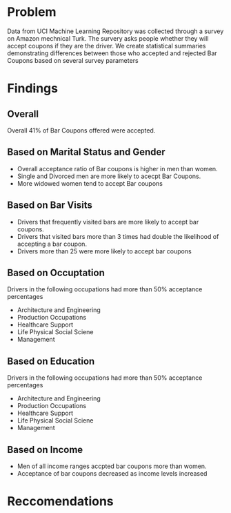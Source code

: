 # Problem 
Data from UCI Machine Learning Repository was collected through a survey on Amazon mechnical Turk. The survery asks people whether they will accept coupons if they are the driver. We create statistical summaries demonstrating differences between those who accepted and rejected Bar Coupons based on several survey parameters 

# Findings

## Overall 
 Overall 41% of Bar Coupons offered were accepted.

## Based on Marital Status and Gender 
- Overall acceptance ratio of Bar coupons is higher in men than women. 
- Single and Divorced men are more likely to acecpt Bar Coupons.
- More widowed women tend to accept Bar coupons 

## Based on Bar Visits
- Drivers that frequently visited bars are more likely to accept bar coupons. 
- Drivers that visited bars more than 3 times had double the likelihood of accepting a bar coupon.
- Drivers more than 25 were more likely to accept bar coupons 

## Based on Occuptation
Drivers in the following occupations had more than 50% acceptance percentages
- Architecture and Engineering 
- Production Occupations 
- Healthcare Support 
- Life Physical Social Sciene
- Management

## Based on Education
Drivers in the following occupations had more than 50% acceptance percentages
- Architecture and Engineering 
- Production Occupations 
- Healthcare Support 
- Life Physical Social Sciene
- Management

## Based on Income
- Men of all income ranges accpted bar coupons more than women.
- Acceptance of bar coupons decreased as income levels increased

# Reccomendations 

